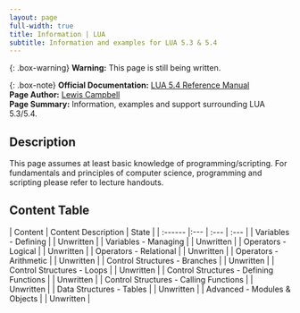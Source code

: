 ```yaml
---
layout: page
full-width: true
title: Information | LUA
subtitle: Information and examples for LUA 5.3 & 5.4
---
```

{: .box-warning}
**Warning:** This page is still being written.

{: .box-note}
**Official Documentation:** [LUA 5.4 Reference Manual](https://www.lua.org/manual/5.4/manual.html)
<br>**Page Author:** [Lewis Campbell](staff_lewiscampbell)
<br>**Page Summary:** Information, examples and support surrounding LUA 5.3/5.4.

## Description
This page assumes at least basic knowledge of programming/scripting. For fundamentals and principles of computer science, programming and scripting please refer to lecture handouts.

## Content Table

| Content | Content Description | State |
| :------ |:--- | :--- | :--- |
| Variables - Defining | | Unwritten |
| Variables - Managing | | Unwritten |
| Operators - Logical | | Unwritten |
| Operators - Relational | | Unwritten |
| Operators - Arithmetic | | Unwritten |
| Control Structures - Branches | | Unwritten |
| Control Structures - Loops | | Unwritten |
| Control Structures - Defining Functions | | Unwritten |
| Control Structures - Calling Functions | | Unwritten |
| Data Structures - Tables | | Unwritten |
| Advanced - Modules & Objects | | Unwritten |
